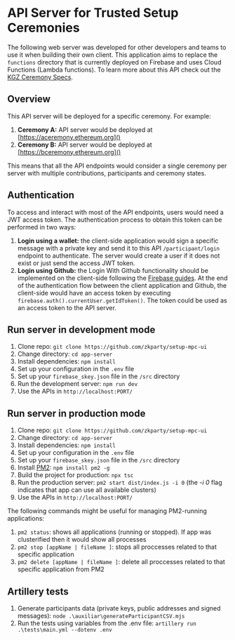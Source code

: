 # **API Server for Trusted Setup Ceremonies**

The following web server was developed for other developers and teams to use it when building their own client. This application aims to replace the ```functions``` directory that is currently deployed on Firebase and uses Cloud Functions (Lambda functions). To learn more about this API check out the [KGZ Ceremony Specs](https://github.com/zkparty/kzg-ceremony-specs).

## **Overview**
This API server will be deployed for a specific ceremony. For example:

1. **Ceremony A:** API server would be deployed at [https://aceremony.ethereum.org]()
2. **Ceremony B:** API server would be deployed at [https://bceremony.ethereum.org]()

This means that all the API endpoints would consider a single ceremony per server with multiple contributions, participants and ceremony states.

## **Authentication**
To access and interact with most of the API endpoints, users would need a JWT access token. The authentication process to obtain this token can be performed in two ways:
1. **Login using a wallet:** the client-side application would sign a specific message with a private key and send it to this API ```/participant/login``` endpoint to authenticate. The server would create a user if it does not exist or just send the access JWT token.
2. **Login using Github:** the Login With Github functionality should be implemented on the client-side following the [Firebase guides](https://firebase.google.com/docs/auth/web/github-auth). At the end of the authentication flow between the client application and Github, the client-side would have an access token by executing ```firebase.auth().currentUser.getIdToken()```. The token could be used as an access token to the API server.

## **Run server in development mode**
1. Clone repo: ```git clone https://github.com/zkparty/setup-mpc-ui```
2. Change directory: ```cd app-server```
3. Install dependencies: ```npm install```
4. Set up your configuration in the ```.env``` file
5. Set up your ```firebase_skey.json``` file in the ```/src``` directory
6. Run the development server: ```npm run dev```
7. Use the APIs in ```http://localhost:PORT/```

## **Run server in production mode**
1. Clone repo: ```git clone https://github.com/zkparty/setup-mpc-ui```
2. Change directory: ```cd app-server```
3. Install dependencies: ```npm install```
4. Set up your configuration in the ```.env``` file
5. Set up your ```firebase_skey.json``` file in the ```/src``` directory
6. Install [PM2](https://pm2.keymetrics.io/): ```npm install pm2 -g```
7. Build the project for production: ```npx tsc```
8. Run the production server: ```pm2 start dist/index.js -i 0``` (the *-i 0* flag indicates that app can use all available clusters)
9.  Use the APIs in ```http://localhost:PORT/```

The following commands might be useful for managing PM2-running applications:
1. ```pm2 status```: shows all applications (running or stopped). If app was clusterified then it would show all processes
2. ```pm2 stop [appName | fileName ]```: stops all proccesses related to that specific application
3. ```pm2 delete [appName | fileName ]```: delete all proccesses related to that specific application from PM2

## **Artillery tests**

1. Generate participants data (private keys, public addresses and signed messages): ```node .\auxiliar\generateParticipantCSV.mjs```
2. Run the tests using variables from the .env file: ```artillery run .\tests\main.yml --dotenv .env```